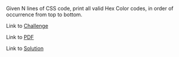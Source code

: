 Given N lines of CSS code, print all valid Hex Color codes, in order of occurrence from top to bottom.

Link to [Challenge](https://www.hackerrank.com/challenges/hex-color-code/problem)

Link to [PDF](./hex-code.pdf)

Link to [Solution](./hex.py)
